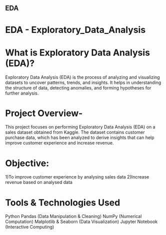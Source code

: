 ## EDA
# EDA - Exploratory_Data_Analysis

# What is Exploratory Data Analysis (EDA)?

Exploratory Data Analysis (EDA) is the process of analyzing and visualizing datasets to uncover patterns, trends, and insights. It helps in understanding the structure of data, detecting anomalies, and forming hypotheses for further analysis.

# Project Overview-

This project focuses on performing Exploratory Data Analysis (EDA) on a sales dataset obtained from Kaggle. The dataset contains customer purchase data, which has been analyzed to derive insights that can help improve customer experience and increase revenue.

# Objective:
1)To improve customer experience by analysing sales data 
2)Increase revenue based on analysed data

# Tools & Technologies Used

Python
Pandas (Data Manipulation & Cleaning)
NumPy (Numerical Computation)
Matplotlib & Seaborn (Data Visualization)
Jupyter Notebook (Interactive Computing)
